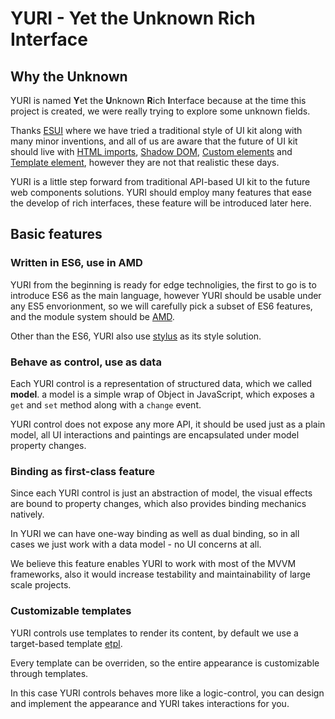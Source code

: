 # YURI - Yet the Unknown Rich Interface

## Why the Unknown

YURI is named **Y**et the **U**nknown **R**ich **I**nterface because at the time this project is created, we were really trying to explore some unknown fields.

Thanks [ESUI](https://github.com/ecomfe/esui) where we have tried a traditional style of UI kit along with many minor inventions, and all of us are aware that the future of UI kit should live with [HTML imports](https://www.polymer-project.org/platform/html-imports.html), [Shadow DOM](http://webcomponents.org/articles/introduction-to-shadow-dom/), [Custom elements](http://webcomponents.org/articles/introduction-to-custom-elements/) and [Template element](http://webcomponents.org/articles/introduction-to-template-element/), however they are not that realistic these days.

YURI is a little step forward from traditional API-based UI kit to the future web components solutions. YURI should employ many features that ease the develop of rich interfaces, these feature will be introduced later here.

## Basic features

### Written in ES6, use in AMD

YURI from the beginning is ready for edge technoligies, the first to go is to introduce ES6 as the main language, however YURI should be usable under any ES5 envorionment, so we will carefully pick a subset of ES6 features, and the module system should be [AMD](https://github.com/amdjs/amdjs-api).

Other than the ES6, YURI also use [stylus](https://learnboost.github.io/stylus/) as its style solution.

### Behave as control, use as data

Each YURI control is a representation of structured data, which we called **model**. a model is a simple wrap of Object in JavaScript, which exposes a `get` and `set` method along with a `change` event.

YURI control does not expose any more API, it should be used just as a plain model, all UI interactions and paintings are encapsulated under model property changes.

### Binding as first-class feature

Since each YURI control is just an abstraction of model, the visual effects are bound to property changes, which also provides binding mechanics natively.

In YURI we can have one-way binding as well as dual binding, so in all cases we just work with a data model - no UI concerns at all.

We believe this feature enables YURI to work with most of the MVVM frameworks, also it would increase testability and maintainability of large scale projects.

### Customizable templates

YURI controls use templates to render its content, by default we use a target-based template [etpl](https://github.com/ecomfe/etpl).

Every template can be overriden, so the entire appearance is customizable through templates.

In this case YURI controls behaves more like a logic-control, you can design and implement the appearance and YURI takes interactions for you.
